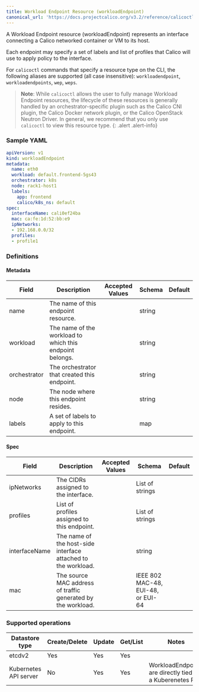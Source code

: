 ```yaml
---
title: Workload Endpoint Resource (workloadEndpoint)
canonical_url: 'https://docs.projectcalico.org/v3.2/reference/calicoctl/resources/workloadendpoint'
---
```


A Workload Endpoint resource (workloadEndpoint) represents an interface
connecting a Calico networked container or VM to its host.

Each endpoint may specify a set of labels and list of profiles that Calico will use
to apply policy to the interface.

For `calicoctl` commands that specify a resource type on the CLI, the following
aliases are supported (all case insensitive): `workloadendpoint`, `workloadendpoints`, `wep`, `weps`.

> **Note**: While `calicoctl` allows the user to fully manage Workload Endpoint resources,
> the lifecycle of these resources is generally handled by an orchestrator-specific
> plugin such as the Calico CNI plugin, the Calico Docker network plugin,
> or the Calico OpenStack Neutron Driver. In general, we recommend that you only
> use `calicoctl` to view this resource type.
{: .alert .alert-info}


### Sample YAML

```yaml
apiVersion: v1
kind: workloadEndpoint
metadata:
  name: eth0
  workload: default.frontend-5gs43
  orchestrator: k8s
  node: rack1-host1
  labels:
    app: frontend
    calico/k8s_ns: default
spec:
  interfaceName: cali0ef24ba
  mac: ca:fe:1d:52:bb:e9
  ipNetworks:
  - 192.168.0.0/32
  profiles:
  - profile1
```

### Definitions

#### Metadata

| Field       | Description                 | Accepted Values   | Schema | Default    |
|-------------|-----------------------------|-------------------|--------|------------|
| name           | The name of this endpoint resource.                     |  | string |
| workload       | The name of the workload to which this endpoint belongs. |  | string |
| orchestrator   | The orchestrator that created this endpoint.  |  | string |
| node           | The node where this endpoint resides.   |  | string |
| labels         | A set of labels to apply to this endpoint.              |  | map |

#### Spec

| Field       | Description                 | Accepted Values   | Schema | Default    |
|-------------|-----------------------------|-------------------|--------|------------|
| ipNetworks    | The CIDRs assigned to the interface. |  | List of strings |
| profiles      | List of profiles assigned to this endpoint.             | | List of strings |
| interfaceName | The name of the host-side interface attached to the workload. | | string |
| mac           | The source MAC address of traffic generated by the workload. | | IEEE 802 MAC-48, EUI-48, or EUI-64 |


### Supported operations

| Datastore type        | Create/Delete | Update | Get/List | Notes
|-----------------------|---------------|--------|----------|------
| etcdv2                | Yes           | Yes    | Yes      |
| Kubernetes API server | No            | Yes    | Yes      | WorkloadEndpoints are directly tied to a Kuberenetes Pod.

